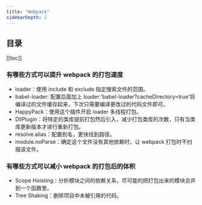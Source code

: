```yaml
---
title: "Webpack"
sidebarDepth: 2
---
```


## 目录

[[toc]]

### 有哪些方式可以提升 webpack 的打包速度

- loader：使用 include 和 exclude 指定搜索文件的范围。
- babel-loader: 配置后面加上 loader:'babel-loader?cacheDirectory=true'将编译过的文件缓存起来，下次只需要编译更改过的代码文件即可。
- HappyPack：使用这个插件开启 loader 多线程打包。
- DllPlugin：将特定的类库提前打包然后引入，减少打包类库的次数，只有当类库更新版本才进行重新打包。
- resolve.alias：配置别名，更快找到路径。
- module.noParse：确定这个文件没有其他依赖时，让 webpack 打包时不扫描该文件。

### 有哪些方式可以减小 webpack 的打包后的体积

- Scope Hoisting：分析模块之间的依赖关系，尽可能的把打包出来的模块合并到一个函数里。
- Tree Shaking：删除项目中未被引用的代码。
